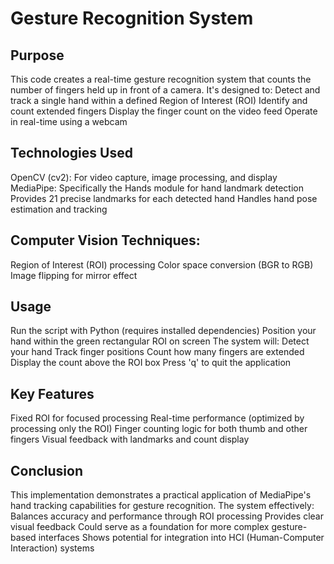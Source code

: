 # **Gesture Recognition System**
## **Purpose**
This code creates a real-time gesture recognition system that counts the number of fingers held up in front of a camera. It's designed to:
Detect and track a single hand within a defined Region of Interest (ROI)
Identify and count extended fingers
Display the finger count on the video feed
Operate in real-time using a webcam

## **Technologies Used**
OpenCV (cv2): For video capture, image processing, and display
MediaPipe: Specifically the Hands module for hand landmark detection
Provides 21 precise landmarks for each detected hand
Handles hand pose estimation and tracking

## **Computer Vision Techniques:**
Region of Interest (ROI) processing
Color space conversion (BGR to RGB)
Image flipping for mirror effect

## **Usage**
Run the script with Python (requires installed dependencies)
Position your hand within the green rectangular ROI on screen
The system will:
Detect your hand
Track finger positions
Count how many fingers are extended
Display the count above the ROI box
Press 'q' to quit the application

## **Key Features**
Fixed ROI for focused processing
Real-time performance (optimized by processing only the ROI)
Finger counting logic for both thumb and other fingers
Visual feedback with landmarks and count display

## **Conclusion**
This implementation demonstrates a practical application of MediaPipe's hand tracking capabilities for gesture recognition. The system effectively:
Balances accuracy and performance through ROI processing
Provides clear visual feedback
Could serve as a foundation for more complex gesture-based interfaces
Shows potential for integration into HCI (Human-Computer Interaction) systems
